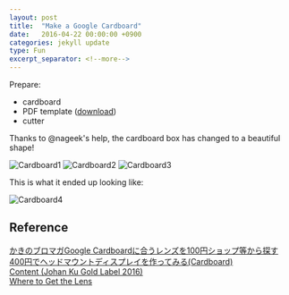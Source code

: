 ```yaml
---
layout: post
title:  "Make a Google Cardboard"
date:   2016-04-22 00:00:00 +0900
categories: jekyll update
type: Fun
excerpt_separator: <!--more-->
---
```

Prepare:

- cardboard
- PDF template ([download][D1])
- cutter
<!--more-->

Thanks to @nageek's help, the cardboard box has changed to a beautiful shape!

![Cardboard1](http://i.imgur.com/Gh834SV.jpg)
![Cardboard2](http://i.imgur.com/DVamqwR.jpg)
![Cardboard3](http://i.imgur.com/OyQBeMY.jpg)

This is what it ended up looking like:

![Cardboard4](http://i.imgur.com/AGSjfnX.jpg)



Reference
---
[かきのブロマガGoogle Cardboardに合うレンズを100円ショップ等から探す][R1]<br />
[400円でヘッドマウントディスプレイを作ってみる(Cardboard)][R2]<br />
[Content (Johan Ku Gold Label 2016)][R3]<br />
[Where to Get the Lens][R4]

[D1]: https://drive.google.com/file/d/0BwYo2pbNhoMTOTdMWVhKVDMxaEU/edit
[R1]: http://ch.nicovideo.jp/kakikuke/blomaga/ar595311
[R2]: http://takanakafumi.hatenablog.com/entry/2014/11/17/223220
[R3]: http://www.inside.com.tw/2016/04/21/vr-runway-johan-ku-gold-label
[R4]: https://tw.bid.yahoo.com/item/Google-Cardboard-3D-%E8%99%9B%E6%93%AC%E5%AF%A6%E5%A2%83-%E7%9B%B4%E5%BE%9125MM-1%E4%BB%A3%E5%B0%88%E7%94%A8%E5%87%B8%E9%80%8F%E9%8F%A1-100119746496